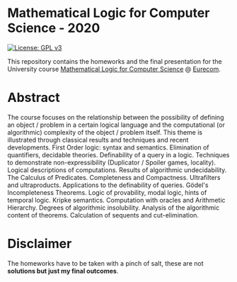 # Mathematical Logic for Computer Science - 2020
[![License: GPL v3](https://img.shields.io/badge/-Sapienza-red)](https://www.gnu.org/licenses/gpl-3.0)

This repository contains the homeworks and the final presentation for the University course [Mathematical Logic for Computer Science](https://gomppublic.uniroma1.it/Insegnamenti/Render.aspx?UID=a41c2b30-475a-45cf-8bb1-cffc83e33d90&CodiceInsegnamento=1047636&CodiceCurriculum=aa879c53-02b5-418b-b781-1929ea8e9658&CodiceUT=c7b57f2b-572d-4302-a10d-d72d92af1fe5) @ [Eurecom](https://www.uniroma1.it/it/pagina-strutturale/home).
# Abstract
The course focuses on the relationship between the possibility of defining an object / problem in a certain logical language and the computational (or algorithmic) complexity of the object / problem itself. This theme is illustrated through classical results and techniques and recent developments. First Order logic: syntax and semantics. Elimination of quantifiers, decidable theories. Definability of a query in a logic. Techniques to demonstrate non-expressibility (Duplicator / Spoiler games, locality). Logical descriptions of computations. Results of algorithmic undecidability. The Calculus of Predicates. Completeness and Compactness. Ultrafilters and ultraproducts. Applications to the definability of queries. Gödel's Incompleteness Theorems. Logic of provability, modal logic, hints of temporal logic. Kripke semantics. Computation with oracles and Arithmetic Hierarchy. Degrees of algorithmic insolubility. Analysis of the algorithmic content of theorems. Calculation of sequents and cut-elimination.

# Disclaimer
The homeworks have to be taken with a pinch of salt, these are not **solutions but just my final outcomes**.
